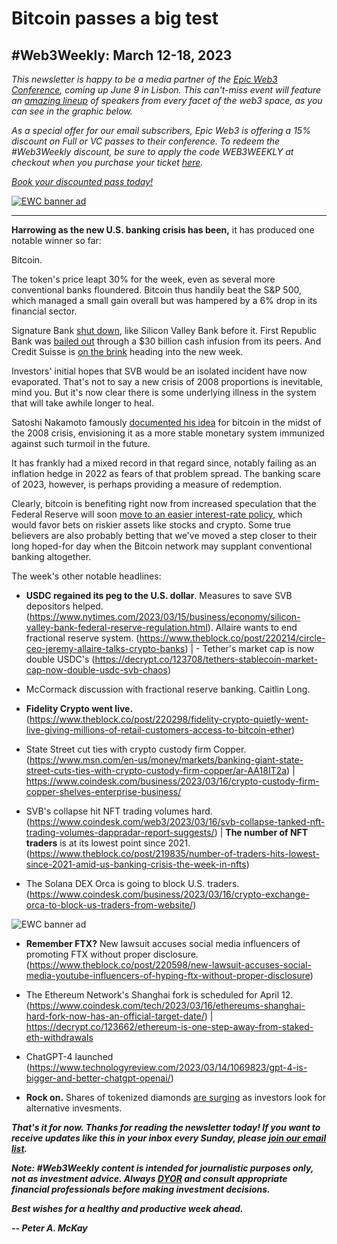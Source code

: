 # Bitcoin passes a big test
## #Web3Weekly: March 12-18, 2023

*This newsletter is happy to be a media partner of the [Epic Web3 Conference](https://www.epicweb3.com/), coming up June 9 in Lisbon. This can't-miss event will feature an [amazing lineup](https://www.epicweb3.com/#speaker) of speakers from every facet of the web3 space, as you can see in the graphic below.*

*As a special offer for our email subscribers, Epic Web3 is offering a 15% discount on Full or VC passes to their conference. To redeem the #Web3Weekly discount, be sure to apply the code WEB3WEEKLY at checkout when you purchase your ticket [here](http://bit.ly/3kDskvF).*

*[Book your discounted pass today!](http://bit.ly/3kDskvF)*

[![EWC banner ad](https://w3w.news/img/sponsored/Speakers1.png)](http://bit.ly/3kDskvF)

<hr>

**Harrowing as the new U.S. banking crisis has been,** it has produced one notable winner so far:

Bitcoin.

The token's price leapt 30% for the week, even as several more conventional banks floundered. Bitcoin thus handily beat the S&P 500, which managed a small gain overall but was hampered by a 6% drop in its financial sector.

Signature Bank [shut down](https://www.forbes.com/sites/brianbushard/2023/03/13/what-happened-to-signature-bank-the-latest-bank-failure-marks-third-largest-in-history/), like Silicon Valley Bank before it. First Republic Bank was [bailed out](https://www.cnn.com/videos/business-money/2023/03/17/first-republic-bank-30-billion-dollar-bailout-christine-romans-cnntm-ldn-vpx.cnn) through a $30 billion cash infusion from its peers. And Credit Suisse is [on the brink](https://www.reuters.com/business/crunch-time-credit-suisse-talks-ubs-seeks-swiss-assurances-2023-03-19/) heading into the new week.

Investors' initial hopes that SVB would be an isolated incident have now evaporated. That's not to say a new crisis of 2008 proportions is inevitable, mind you. But it's now clear there is some underlying illness in the system that will take awhile longer to heal.

Satoshi Nakamoto famously [documented his idea](https://bitcoin.org/en/bitcoin-paper) for bitcoin in the midst of the 2008 crisis, envisioning it as a more stable monetary system immunized against such turmoil in the future.

It has frankly had a mixed record in that regard since, notably failing as an inflation hedge in 2022 as fears of that problem spread. The banking scare of 2023, however, is perhaps providing a measure of redemption.

Clearly, bitcoin is benefiting right now from increased speculation that the Federal Reserve will soon [move to an easier interest-rate policy](https://www.msn.com/en-us/money/markets/bank-fallout-undermines-fed-rate-hike-expectations-with-full-percentage-point-of-cuts-seen-by-year-end/ar-AA18Fdgt), which would favor bets on riskier assets like stocks and crypto. Some true believers are also probably betting that we've moved a step closer to their long hoped-for day when the Bitcoin network may supplant conventional banking altogether.  

The week's other notable headlines:

- **USDC regained its peg to the U.S. dollar**. Measures to save SVB depositors helped. (https://www.nytimes.com/2023/03/15/business/economy/silicon-valley-bank-federal-reserve-regulation.html). Allaire wants to end fractional reserve system. (https://www.theblock.co/post/220214/circle-ceo-jeremy-allaire-talks-crypto-banks) | - Tether's market cap is now double USDC's (https://decrypt.co/123708/tethers-stablecoin-market-cap-now-double-usdc-svb-chaos)

<!--
- **Is crypto being unfairly targeted?** <!-- Nic Carter and Barney Frank think so. Also multiple guests on Bloomberg TV's crypto show.  Crypto trade association is requesting documents on crypto de-banking. (https://www.theblock.co/post/220581/blockchain-association-fdic-fed-crypto-banking) | The bids for SVB and Signature had to include no crypto plans. (https://www.reuters.com/business/finance/us-regulator-taps-piper-sandler-new-bid-sell-silicon-valley-bank-sources-2023-03-15/) -->

- McCormack discussion with fractional reserve banking. Caitlin Long. <!-- Get YouTube link: https://www.youtube.com/watch?v=xqX_NkBUQzg -->

- **Fidelity Crypto went live.** (https://www.theblock.co/post/220298/fidelity-crypto-quietly-went-live-giving-millions-of-retail-customers-access-to-bitcoin-ether)

- State Street cut ties with crypto custody firm Copper. (https://www.msn.com/en-us/money/markets/banking-giant-state-street-cuts-ties-with-crypto-custody-firm-copper/ar-AA18IT2a) | https://www.coindesk.com/business/2023/03/16/crypto-custody-firm-copper-shelves-enterprise-business/

- SVB's collapse hit NFT trading volumes hard. (https://www.coindesk.com/web3/2023/03/16/svb-collapse-tanked-nft-trading-volumes-dappradar-report-suggests/) | **The number of NFT traders** is at its lowest point since 2021. (https://www.theblock.co/post/219835/number-of-traders-hits-lowest-since-2021-amid-us-banking-crisis-the-week-in-nfts)

- The Solana DEX Orca is going to block U.S. traders. (https://www.coindesk.com/business/2023/03/16/crypto-exchange-orca-to-block-us-traders-from-website/)

<!--
- **India and UAE** are partnering on CBDCs. <!-- Huh?  (https://www.coindesk.com/policy/2023/03/15/india-and-uae-to-collaborate-on-cbdc-development/)

- **The African startup Machankura,** a text messaging-based service for transferring bitcoin, has grown its user base by 10x in less than a year. (https://decrypt.co/123641/machankura-african-bitcoin-adoption-feature-phones-text)

- **Moody's downgraded** its credit outlook for U.S. banks. (https://decrypt.co/news-explorer?pinned=132899&title=moodys-lowers-us-bank-outlook-crypto-assets-remain-stable) (https://blockworks.co/news/moodys-eyes-us-bank-downgrade)
-->

![EWC banner ad](https://w3w.news/img/sponsored/ewc-banner.png)

<!--

Art...

![](https://w3w.news/img/illos/ttktktktktktktktktk)
*"tktktktktkt" by Peter A. McKay × DALL·E*


- WME talent agency getting into crypto. (https://www.coindesk.com/consensus-magazine/2023/03/16/wme-william-morris-endeavor-web3-crypto/) -->

- **Remember FTX?** New lawsuit accuses social media influencers of promoting FTX without proper disclosure. (https://www.theblock.co/post/220598/new-lawsuit-accuses-social-media-youtube-influencers-of-hyping-ftx-without-proper-disclosure)

- The Ethereum Network's Shanghai fork is scheduled for April 12. (https://www.coindesk.com/tech/2023/03/16/ethereums-shanghai-hard-fork-now-has-an-official-target-date/) | https://decrypt.co/123662/ethereum-is-one-step-away-from-staked-eth-withdrawals

- ChatGPT-4 launched (https://www.technologyreview.com/2023/03/14/1069823/gpt-4-is-bigger-and-better-chatgpt-openai/)

- **Rock on.** Shares of tokenized diamonds [are surging](https://www.coindesk.com/business/2023/03/16/investors-flock-to-tokenized-diamond-as-crypto-banking-crisis-props-hard-assets/) as investors look for alternative invesments.

_**That's it for now. Thanks for reading the newsletter today! If you want to receive updates like this in your inbox every Sunday, please [join our email list](https://w3w.news).**_

_**Note: #Web3Weekly content is intended for journalistic purposes only, not as investment advice. Always [DYOR](https://www.urbandictionary.com/define.php?term=DYOR) and consult appropriate financial professionals before making investment decisions.**_

_**Best wishes for a healthy and productive week ahead.**_  

_**-- Peter A. McKay**_
